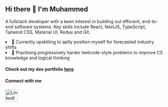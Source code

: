 ## Hi there 👋 I'm Muhammed

A fullstack developer with a keen interest in building out efficient, end-to-end software systems. Key skills include React, NextJS, TypeScript, Tailwind CSS, Material UI, Redux and Git.

<li> 🔭 Currently upskilling to aptly position myself for forecasted industry shifts 
<li> 🌱 Practising progressively harder leetcode-style problems to improve CS knowledge and logical thinking

#### Check out my dev portfolio <a href="https://www.muhammedrashid.dev">here</a>

#### Connect with me  
<a href="https://www.linkedin.com/in/muhammed-rashid-a42b39134">
  <img src="https://cdn.jsdelivr.net/gh/devicons/devicon/icons/linkedin/linkedin-original.svg" alt="LinkedIn" height="40" />
</a>

<!--
**MH-Rashid/mh-rashid** is a ✨ _special_ ✨ repository because its `README.md` (this file) appears on your GitHub profile.

Here are some ideas to get you started:

- 🔭 I’m currently working on ...
- 🌱 I’m currently learning ...
- 👯 I’m looking to collaborate on ...
- 🤔 I’m looking for help with ...
- 💬 Ask me about ...
- 📫 How to reach me: ...
- 😄 Pronouns: ...
- ⚡ Fun fact: ...
-->
